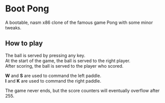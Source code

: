 # Boot Pong

A bootable, nasm x86 clone of the famous game Pong with some minor tweaks.<br>

## How to play

The ball is served by pressing any key.<br>
At the start of the game, the ball is served to the right player.<br>
After scoring, the ball is served to the player who scored.<br>

**W** and **S** are used to command the left paddle.<br>
**I** and **K** are used to command the right paddle.<br>

The game never ends, but the score counters will eventually overflow after 255.
